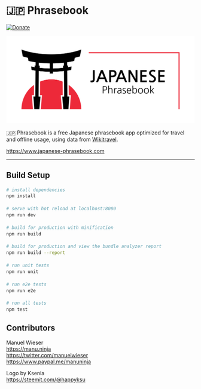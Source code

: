 # 🇯🇵 Phrasebook

[![Donate](https://img.shields.io/badge/Donate-PayPal-blue.svg)](https://www.paypal.me/manuninja)

<img src="https://github.com/Lorti/phrasebook/blob/master/logo.png"> 

🇯🇵 Phrasebook is a free Japanese phrasebook app optimized for travel and offline usage, using data from [Wikitravel](https://wikitravel.org/en/Japanese_phrasebook).

<https://www.japanese-phrasebook.com>

---

## Build Setup

``` bash
# install dependencies
npm install

# serve with hot reload at localhost:8080
npm run dev

# build for production with minification
npm run build

# build for production and view the bundle analyzer report
npm run build --report

# run unit tests
npm run unit

# run e2e tests
npm run e2e

# run all tests
npm test
```

## Contributors

Manuel Wieser<br>
<https://manu.ninja><br>
<https://twitter.com/manuelwieser><br>
<https://www.paypal.me/manuninja><br>

Logo by Ksenia<br>
<https://steemit.com/@happyksu>
